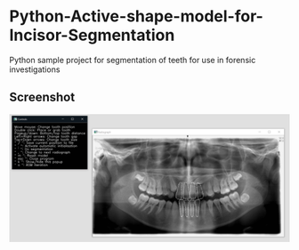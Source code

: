# Python-Active-shape-model-for-Incisor-Segmentation
Python sample project for segmentation of teeth for use in forensic investigations

## Screenshot

![overview of the interface](screencap.jpg)
